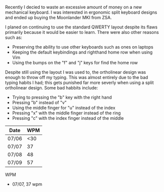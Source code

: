 Recently I decied to waste an excessive amount of money on a new mechanical keyboard. I was interested in ergonomic split keyboard designs and ended up buying the Moonlander MKI from ZSA.

I planed on continuing to use the standard QWERTY layout despite its flaws primarily because it would be easier to learn. There were also other reasons such as:

- Preserving the ability to use other keyboards such as ones on laptops
- Keeping the default keybindings and righthand home row when using Vim
- Using the bumps on the "f" and "j" keys for find the home row

Despite still using the layout I was used to, the ortholinear design was enough to throw off my typing. This was almost entirely due to the bad typing habits I had; this gets punished far more severly when using a split ortholinear design. Some bad habbits include:

- Trying to pressing the "b" key with the right hand
- Pressing "b" instead of "v"
- Using the middle finger for "u" instead of the index
- Pressing "x" with the middle finger instead of the ring
- Pressing "c" with the index finger instead of the middle

| Date  | WPM |
| ----- | --- |
| 07/06 | <30 |
| 07/07 | 37  |
| 07/08 | 48  |
| 07/09 | 57  |

WPM

- 07/07, 37 wpm
